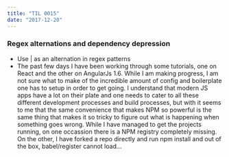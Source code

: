 ```yaml
---
title: "TIL 0015"
date: "2017-12-20"
---
```

### Regex alternations and dependency depression

* Use | as an alternation in regex patterns
* The past few days I have been working through some tutorials, one on React and the other on AngularJs 1.6. While I am making progress, I am not sure what to make of the incredible amount of config and boilerplate one has to setup in order to get going. I understand that modern JS apps have a lot on their plate and one needs to cater to all these different development processes and build processes, but with it seems to me that the same convenience that makes NPM so powerful is the same thing that makes it so tricky to figure out what is happening when something goes wrong. While I have managed to get the projects running, on one occassion there is a NPM registry completely missing. On the other, I have forked a repo directly and run npm install and out of the box, babel/register cannot load... 












